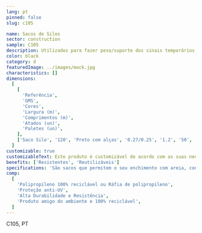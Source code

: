 ```yaml
---
lang: pt
pinned: false
slug: c105

name: Sacos de Silos
sector: construction
sample: C105
description: Utilizados para fazer peso/suporte dos sinais temporários na via pública.
color: black
category: d
featuredImage: ../images/mock.jpg
characteristics: []
dimensions:
  [
    [
      'Referência',
      'GMS',
      'Cores',
      'Largura (m)',
      'Comprimentos (m)',
      'Atados (un)',
      'Paletes (un)',
    ],
    ['Saco Silo', '120', 'Preto com alças', '0.27/0.25', '1.2', '50', '4000'],
  ]
customizable: true
customizableText: Este produto é customizável de acordo com as suas necessidades. Contacte-nos para mais informações.
benefits: ['Resistentes', 'Reutilizáveis']
specifications: 'São sacos que permitem o seu enchimento com areia, conferindo dessa forma peso para suporte e segurança dos sinais temporários.'
comp:
  [
    'Polipropileno 100% reciclável ou Ráfia de polipropileno',
    'Proteção anti-UV',
    'Alta Durabilidade e Resistência',
    'Produto amigo do ambiente e 100% reciclável',
  ]
---
```


C105, PT
